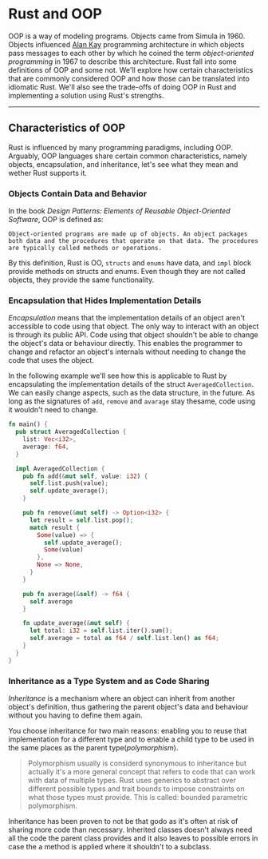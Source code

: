 # Rust and OOP

OOP is a way of modeling programs. Objects came from Simula in 1960. Objects influenced [Alan Kay](https://en.wikipedia.org/wiki/Alan_Kay) programming architecture in which objects pass messages to each other by which he coined the term *object-oriented programming* in 1967 to describe this architecture. Rust fall into some definitions of OOP and some not. We'll explore how certain characteristics that are commonly considered OOP and how those can be translated into idiomatic Rust. We'll also see the trade-offs of doing OOP in Rust and implementing a solution using Rust's strengths.

--------------------------------

## Characteristics of OOP

Rust is influenced by many programming paradigms, including OOP. Arguably, OOP languages share certain common characteristics, namely objects, encapsulation, and inheritance, let's see what they mean and wether Rust supports it.

### Objects Contain Data and Behavior

In the book *Design Patterns: Elements of Reusable Object-Oriented Software*, OOP is defined as:

```
Object-oriented programs are made up of objects. An object packages both data and the procedures that operate on that data. The procedures are typically called methods or operations.
```

By this definition, Rust is OO, `structs` and `enums` have data, and `impl` block provide methods on structs and enums. Even though they are not called objects, they provide the same functionality.

### Encapsulation that Hides Implementation Details

*Encapsulation* means that the implementation details of an object aren't accessible to code using that object. The only way to interact with an object is through its public API. Code using that object shouldn't be able to change the object's data or behaviour directly. This enables the programmer to change and refactor an object's internals without needing to change the code that uses the object.

In the following example we'll see how this is applicable to Rust by encapsulating the implementation details of the struct `AveragedCollection`. We can easily change aspects, such as the data structure, in the future. As long as the signatures of `add`, `remove` and `avarage` stay thesame, code using it wouldn't need to change.

```rust
fn main() {
  pub struct AveragedCollection {
    list: Vec<i32>,
    average: f64,
  }

  impl AveragedCollection {
    pub fn add(&mut self, value: i32) {
      self.list.push(value);
      self.update_average();
    }

    pub fn remove(&mut self) -> Option<i32> {
      let result = self.list.pop();
      match result {
        Some(value) => {
          self.update_average();
          Some(value)
        },
        None => None,
      }
    }

    pub fn average(&self) -> f64 {
      self.average
    }

    fn update_average(&mut self) {
      let total: i32 = self.list.iter().sum();
      self.average = total as f64 / self.list.len() as f64;
    }
  }
}
```

### Inheritance as a Type System and as Code Sharing

*Inheritance* is a mechanism where an object can inherit from another object's definition, thus gathering the parent object's data and behaviour without you having to define them again.

You choose inheritance for two main reasons: enabling you to reuse that implementation for a different type and to enable a child type to be used in the same places as the parent type(*polymorphism*).

> Polymorphism usually is considerd synonymous to inheritance but actually it's a more general concept that refers to code that can work with data of multiple types. Rust uses generics to abstract over different possible types and trait bounds to impose constraints on what those types must provide. This is called: bounded parametric polymorphism.

Inheritance has been proven to not be that godo as it's often at risk of sharing more code than necessary. Inherited classes doesn't always need all the code the parent class provides and it also leaves to possible errors in case the a method is applied where it shouldn't to a subclass.


